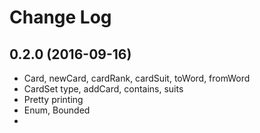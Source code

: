 # Change Log

## 0.2.0 (2016-09-16)
* Card, newCard, cardRank, cardSuit, toWord, fromWord
* CardSet type, addCard, contains, suits
* Pretty printing
* Enum, Bounded
*
